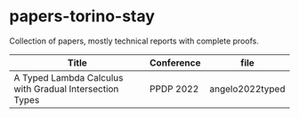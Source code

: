 # papers-torino-stay
Collection of papers, mostly technical reports with complete proofs.

| Title | Conference | file |
| - | - | - |
| A Typed Lambda Calculus with Gradual Intersection Types | PPDP 2022 | angelo2022typed |
